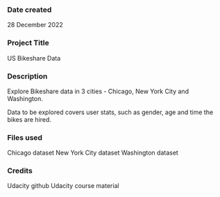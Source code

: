 
### Date created
28 December 2022

### Project Title
US Bikeshare Data

### Description
Explore Bikeshare data in 3 cities - Chicago, New York City and Washington.

Data to be explored covers user stats, such as gender, age and time the bikes are hired.

### Files used
Chicago dataset
New York City dataset
Washington dataset

### Credits
Udacity github
Udacity course material

